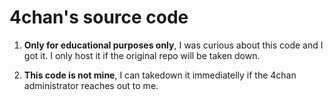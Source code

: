 # 4chan's source code

1. **Only for educational purposes only**, I was curious about this code and I got it. I only host it if the original repo will be taken down.

2. **This code is not mine**, I can takedown it immediatelly if the 4chan administrator reaches out to me.